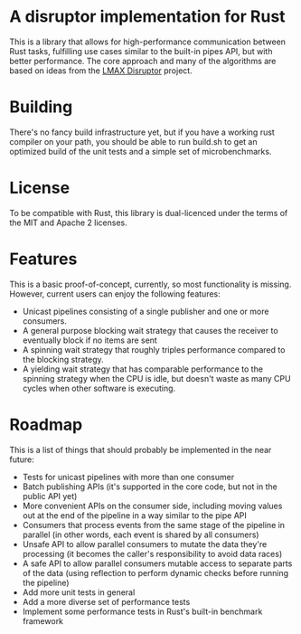 # A disruptor implementation for Rust

This is a library that allows for high-performance communication between Rust
tasks, fulfilling use cases similar to the built-in pipes API, but with better
performance. The core approach and many of the algorithms are based on ideas
from the [LMAX Disruptor](http://lmax-exchange.github.io/disruptor/) project.

# Building

There's no fancy build infrastructure yet, but if you have a working rust
compiler on your path, you should be able to run build.sh to get an optimized
build of the unit tests and a simple set of microbenchmarks.

# License

To be compatible with Rust, this library is dual-licenced under the terms of the
MIT and Apache 2 licenses.

# Features

This is a basic proof-of-concept, currently, so most functionality is missing.
However, current users can enjoy the following features:
 * Unicast pipelines consisting of a single publisher and one or more consumers.
 * A general purpose blocking wait strategy that causes the receiver to
   eventually block if no items are sent
 * A spinning wait strategy that roughly triples performance compared to the
   blocking strategy.
 * A yielding wait strategy that has comparable performance to the spinning
   strategy when the CPU is idle, but doesn't waste as many CPU cycles when
   other software is executing.

# Roadmap

This is a list of things that should probably be implemented in the near future:
 * Tests for unicast pipelines with more than one consumer
 * Batch publishing APIs (it's supported in the core code, but not in the public
   API yet)
 * More convenient APIs on the consumer side, including moving values out at the
   end of the pipeline in a way similar to the pipe API
 * Consumers that process events from the same stage of the pipeline in parallel
   (in other words, each event is shared by all consumers)
 * Unsafe API to allow parallel consumers to mutate the data they're processing
   (it becomes the caller's responsibility to avoid data races)
 * A safe API to allow parallel consumers mutable access to separate parts of
   the data (using reflection to perform dynamic checks before running the
   pipeline)
 * Add more unit tests in general
 * Add a more diverse set of performance tests
 * Implement some performance tests in Rust's built-in benchmark framework
